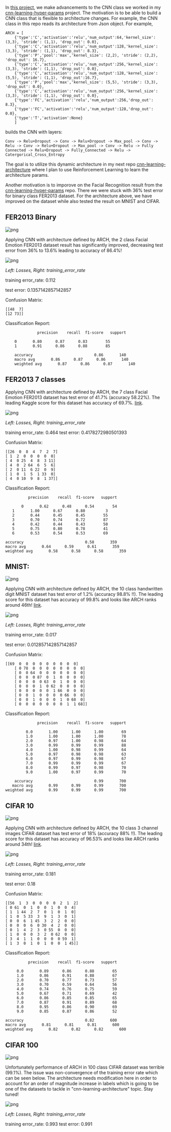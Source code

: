 In [this project](https://github.com/mbastola/neural-nets-in-python/tree/master/convolutional-neural-nets/cnn-advanced-architecture), we make advancements to the CNN class we worked in my [cnn-learning-hyper-params](https://github.com/mbastola/neural-nets-in-python/tree/master/convolutional-neural-nets/cnn-learning-hyper-params) project. The motivation is to be able to build a CNN class that is flexible to architecture changes. For example, the CNN class in this repo reads its architecture from Json object. For example,


	ARCH = [
        {'type':'C','activation':'relu','num_output':64,'kernel_size': (3,3), 'stride': (1,1), 'drop_out': 0.0},
        {'type':'C','activation':'relu','num_output':128,'kernel_size': (3,3), 'stride': (1,1), 'drop_out': 8.3},
        {'type':'P','pool':'max','kernel_size': (2,2), 'stride': (2,2), 'drop_out': 16.7},
        {'type':'C','activation':'relu','num_output':256,'kernel_size': (3,3), 'stride': (1,1), 'drop_out': 0.0},
        {'type':'C','activation':'relu','num_output':128,'kernel_size': (5,5), 'stride': (1,1), 'drop_out':16.7},
        {'type':'P','pool':'max','kernel_size': (5,5), 'stride': (3,3), 'drop_out': 0.0},
        {'type':'C','activation':'relu','num_output':256,'kernel_size': (3,3), 'stride': (1,1), 'drop_out': 0.0},
        {'type':'FC','activation':'relu','num_output':256,'drop_out': 8.3},
        {'type':'FC','activation':'relu','num_output':128,'drop_out': 0.0}, 
        {'type':'T','activation':None}
    	] 

builds the CNN with layers:

	Conv -> Relu+Dropout -> Conv -> Relu+Dropout -> Max_pool -> Conv -> Relu -> Conv -> Relu+Dropout -> Max_pool -> Conv -> Relu -> Fully Connected -> Relu+Dropout -> Fully_Connected -> Relu -> Catergorical_Cross_Entropy


The goal is to utilize this dynamic architecture in my next repo [cnn-learning-architecture](https://github.com/mbastola/neural-nets-in-python/tree/master/convolutional-neural-nets/cnn-learning-architecture) where I plan to use Reinforcement Learning to learn the architecture params.

Another motivation is to imporove on the Facial Recognition result from the [cnn-learning-hyper-params](https://github.com/mbastola/neural-nets-in-python/tree/master/convolutional-neural-nets/cnn-learning-hyper-params) repo. There we were stuck with 36% test error for binary class FER2013 dataset. For the architecture above, we have improved on the dataset while also tested the result on MNIST and CIFAR.

## FER2013 Binary

![png](https://github.com/mbastola/neural-nets-in-python/blob/master/deep-neural-nets/ann-numpy/imgs/fer.png)

Applying CNN with architecture defined by ARCH, the 2 class Facial Emotion FER2013 dataset result has significantly improved, decreasing test error from 36% to 13.6% leading to accuracy of 86.4%! 

![png](https://github.com/mbastola/neural-nets-in-python/blob/master/convolutional-neural-nets/cnn-advanced-architecture/imgs/Fer2013_binary.png)

*Left: Losses, Right: training_error_rate*

training error_rate:  0.112

test error: 0.1357142857142857

Confusion Matrix:

	[[48  7]
	[12 73]]

Classification Report:

                  precision    recall  f1-score   support

		0       0.80      0.87      0.83        55
		1       0.91      0.86      0.88        85

		accuracy                           0.86       140
		macro avg       0.86      0.87      0.86       140
		weighted avg       0.87      0.86      0.87       140

## FER2013 7 classes

Applying CNN with architecture defined by ARCH, the 7 class Facial Emotion FER2013 dataset has test error of 41.7% (accuracy 58.22%). The leading Kaggle score for this dataset has accuracy of 69.7%. [link](https://www.kaggle.com/c/challenges-in-representation-learning-facial-expression-recognition-challenge/leaderboard).


![png](https://github.com/mbastola/neural-nets-in-python/blob/master/convolutional-neural-nets/cnn-advanced-architecture/imgs/CNN_fer2013_1567816355.png)

*Left: Losses, Right: training_error_rate*


training error_rate:  0.464
test error: 0.4178272980501393

Confusion Matrix:

	[[26  0  8  4  7  2  7]
 	[ 1  2  0  0  0  0  0]
 	[ 4  0 25  4  8  3 11]
 	[ 4  0  2 64  6  5  6]
 	[ 2  0 11  6 22  0  9]
 	[ 1  0  1  5  1 33  0]
 	[ 4  0 10  9  8  1 37]]

Classification Report:

              precision    recall  f1-score   support

           0       0.62      0.48      0.54        54
	   1       1.00      0.67      0.80         3
	   2       0.44      0.45      0.45        55
	   3       0.70      0.74      0.72        87
	   4       0.42      0.44      0.43        50
	   5       0.75      0.80      0.78        41
	   6       0.53      0.54      0.53        69

	accuracy                           0.58       359
	macro avg       0.64      0.59      0.61       359
	weighted avg       0.58      0.58      0.58       359


## MNIST:

![png](https://github.com/mbastola/neural-nets-in-python/blob/master/deep-neural-nets/ann-numpy/imgs/mnist.png)

Applying CNN with architecture defined by ARCH, the 10 class handwritten digit MNIST dataset has test error of 1.2% (accuracy 98.8% !!). The leading score for this dataset has accuracy of 99.8% and looks like ARCH ranks around 46th! [link](https://rodrigob.github.io/are_we_there_yet/build/classification_datasets_results.html).

![png](https://github.com/mbastola/neural-nets-in-python/blob/master/convolutional-neural-nets/cnn-advanced-architecture/imgs/CNN_mnist.png)

*Left: Losses, Right: training_error_rate*

training error_rate:  0.017

test error: 0.012857142857142857

Confusion Matrix:

	[[69  0  0  0  0  0  0  0  0  0]
    	[ 0 78  0  0  0  0  0  0  0  0]
    	[ 0  0 64  0  0  0  0  0  0  0]
    	[ 0  0  0 87  0  1  0  0  0  0]
    	[ 0  0  0  0 63  0  1  0  0  0]
    	[ 0  0  0  1  0 62  0  0  0  0]
    	[ 0  0  0  0  0  1 66  0  0  0]
    	[ 0  0  1  0  0  0  0 66  0  0]
    	[ 0  0  1  0  0  0  1  0 68  0]
    	[ 0  0  0  0  0  0  0  1  1 68]]

Classification Report:

                  precision    recall  f1-score   support
    
             0.0       1.00      1.00      1.00        69
             1.0       1.00      1.00      1.00        78
             2.0       0.97      1.00      0.98        64
             3.0       0.99      0.99      0.99        88
             4.0       1.00      0.98      0.99        64
             5.0       0.97      0.98      0.98        63
             6.0       0.97      0.99      0.98        67
             7.0       0.99      0.99      0.99        67
             8.0       0.99      0.97      0.98        70
             9.0       1.00      0.97      0.99        70
    
        accuracy                           0.99       700
       macro avg       0.99      0.99      0.99       700
    weighted avg       0.99      0.99      0.99       700

## CIFAR 10

![png](https://github.com/mbastola/neural-nets-in-python/blob/master/deep-neural-nets/ann-numpy/imgs/cifar10.png)

Applying CNN with architecture defined by ARCH, the 10 class 3 channel images CIFAR dataset has test error of 18% (accuracy 88% !!). The leading score for this dataset has accuracy of 96.53% and looks like ARCH ranks around 34th! [link](https://rodrigob.github.io/are_we_there_yet/build/classification_datasets_results.html#43494641522d3130).


![png](https://github.com/mbastola/neural-nets-in-python/blob/master/convolutional-neural-nets/cnn-advanced-architecture/imgs/CNN_cifar10.png)

*Left: Losses, Right: training_error_rate*


training error_rate:  0.181

test error: 0.18

Confusion Matrix:

	[[56  1  3  0  0  0  0  2  1  2]
 	[ 0 61  0  1  0  0  1  0  0  4]
 	[ 1  1 44  2  7  0  1  0  1  0]
 	[ 1  0  5 33  3  9  1  3  0  1]
 	[ 0  0  6  1 45  3  2  2  0  0]
 	[ 0  0  0  6  0 30  4  2  0  0]
 	[ 0  1  4  2  3  0 55  0  0  0]
 	[ 1  0  0  0  3  2  0 62  0  0]
 	[ 3  4  1  1  0  0  0  0 59  1]
	[ 1  3  0  1  0  1  0  0  1 45]]

Classification Report:

              precision    recall  f1-score   support

         0.0       0.89      0.86      0.88        65
         1.0       0.86      0.91      0.88        67
         2.0       0.70      0.77      0.73        57
         3.0       0.70      0.59      0.64        56
         4.0       0.74      0.76      0.75        59
         5.0       0.67      0.71      0.69        42
         6.0       0.86      0.85      0.85        65
         7.0       0.87      0.91      0.89        68
         8.0       0.95      0.86      0.90        69
         9.0       0.85      0.87      0.86        52

    accuracy                           0.82       600
    macro avg       0.81      0.81      0.81       600
    weighted avg       0.82      0.82      0.82       600


## CIFAR 100

![png](https://github.com/mbastola/neural-nets-in-python/blob/master/deep-neural-nets/ann-numpy/imgs/cifar100.png)

Unfortunately performance of ARCH in 100 class CIFAR dataset was terrible (99.1%). The issue was non-convergence of the training error rate which can be seen below. The architecture needs modification here in order to account for an order of magnitude increase in labels which is going to be one of the datasets to tackle in "cnn-learning-architecture" topic. Stay tuned!

![png](https://github.com/mbastola/neural-nets-in-python/blob/master/convolutional-neural-nets/cnn-advanced-architecture/imgs/CNN_cifar100.png)

*Left: Losses, Right: training_error_rate*


 training error_rate:  0.993
 test error: 0.991
 


